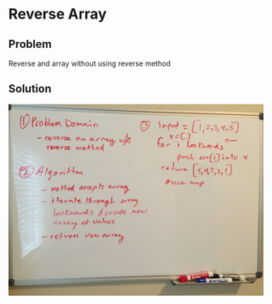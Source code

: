 # Reverse Array 

## Problem
Reverse and array without using reverse method

## Solution
![](../assets/reverse-an-array.jpg)